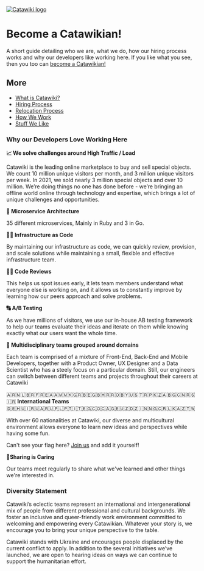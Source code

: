 [![Catawiki logo](catawiki.png)](https://www.catawiki.com)

# Become a Catawikian!

A short guide detailing who we are, what we do, how our hiring process works and why our developers like working here. If you like what you see, then you too can [become a Catawikian!](https://www.catawiki.com/jobs/)

## More

- [What is Catawiki?](What%20is%20Catawiki.md)
- [Hiring Process](Hiring%20Process.md)
- [Relocation Process](Relocation%20Process.md)
- [How We Work](How%20We%20Work.md)
- [Stuff We Like](Stuff%20We%20Like.md)

### Why our Developers Love Working Here

**📈 We solve challenges around High Traffic / Load**

Catawiki is the leading online marketplace to buy and sell special objects. We count 10 million unique visitors per month, and 3 million unique visitors per week. In 2021, we sold nearly 3 million special objects and over 10 million. We’re doing things no one has done before - we’re bringing an offline world online through technology and expertise, which brings a lot of unique challenges and opportunities. 

**💎 Microservice Architecture**

35 different microservices, Mainly in Ruby and 3 in Go.

**👩‍💻 Infrastructure as Code**

By maintaining our infrastructure as code, we can quickly review, provision, and scale solutions while maintaining a small, flexible and effective infrastructure team.

**👨‍🎓 Code Reviews**

This helps us spot issues early, it lets team members understand what everyone else is working on, and it allows us to constantly improve by learning how our peers approach and solve problems.

**🔠 A/B Testing**

As we have millions of visitors, we use our in-house AB testing framework to help our teams evaluate their ideas and iterate on them while knowing exactly what our users want the whole time.

**👥 Multidisciplinary teams grouped around domains**

Each team is comprised of a mixture of Front-End, Back-End and Mobile Developers, together with a Product Owner, UX Designer and a Data Scientist who has a steely focus on a particular domain. Still, our engineers can switch between different teams and projects throughout their careers at Catawiki

🇦🇷🇳🇱🇧🇷🇫🇷🇪🇦🇦🇲🇲🇰🇬🇷🇧🇪🇬🇧🇭🇷🇷🇴🇧🇾🇺🇸🇹🇷🇵🇰🇿🇦🇧🇬🇨🇳🇷🇸🇮🇷
**International Teams**  
🇩🇪🇭🇺🇮🇷🇺🇦🇷🇺🇵🇱🇵🇹🇮🇹🇪🇬🇨🇴🇨🇦🇬🇪🇺🇿🇩🇿🇮🇳🇳🇬🇨🇷🇱🇰🇦🇿🇹🇼

With over 60 nationalities at Catawiki, our diverse and multicultural environment allows everyone to learn new ideas and perspectives while having some fun.

Can't see your flag here? [Join us](https://www.catawiki.com/jobs) and add it yourself!

**🤗Sharing is Caring**

Our teams meet regularly to share what we've learned and other things we're interested in. 

### Diversity Statement

Catawiki’s eclectic teams represent an international and intergenerational mix of people from different professional and cultural backgrounds. We foster an inclusive and queer-friendly work environment committed to welcoming and empowering every Catawikian. Whatever your story is, we encourage you to bring your unique perspective to the table.

Catawiki stands with Ukraine and encourages people displaced by the current conflict to apply. In addition to the several initiatives we’ve launched, we are open to hearing ideas on ways we can continue to support the humanitarian effort.

